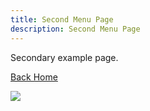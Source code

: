 ```yaml
---
title: Second Menu Page
description: Second Menu Page
---
```

Secondary example page.

[Back Home](/)

![](/img/img_2471.png)

